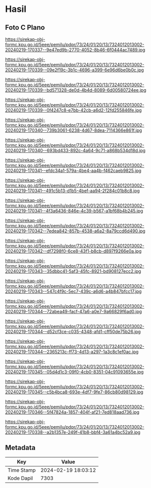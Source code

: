 # Hasil

## Foto C Plano

https://sirekap-obj-formc.kpu.go.id/5eee/pemilu/pdpr/73/24/01/20/13/7324012013002-20240219-170337--9e47ed9b-2770-4052-8b46-6f0444ac7489.jpg

https://sirekap-obj-formc.kpu.go.id/5eee/pemilu/pdpr/73/24/01/20/13/7324012013002-20240219-170339--09e2f19c-3b1c-4696-a399-6e96d6be0b0c.jpg

https://sirekap-obj-formc.kpu.go.id/5eee/pemilu/pdpr/73/24/01/20/13/7324012013002-20240219-170339--bd571328-de0d-4b4d-8089-6d00580724ee.jpg

https://sirekap-obj-formc.kpu.go.id/5eee/pemilu/pdpr/73/24/01/20/13/7324012013002-20240219-170339--0f4247c8-e7bb-42cb-a6d2-12fd255846fe.jpg

https://sirekap-obj-formc.kpu.go.id/5eee/pemilu/pdpr/73/24/01/20/13/7324012013002-20240219-170340--739b3061-6238-4d67-8dea-7114366e861f.jpg

https://sirekap-obj-formc.kpu.go.id/5eee/pemilu/pdpr/73/24/01/20/13/7324012013002-20240219-170340--693bd433-892c-4a64-9c71-a868b534d18d.jpg

https://sirekap-obj-formc.kpu.go.id/5eee/pemilu/pdpr/73/24/01/20/13/7324012013002-20240219-170341--efdc34a1-579a-4be4-aa4b-f462caeb9825.jpg

https://sirekap-obj-formc.kpu.go.id/5eee/pemilu/pdpr/73/24/01/20/13/7324012013002-20240219-170341--491c5b13-d1b5-4bef-aa94-2f284c01b8c8.jpg

https://sirekap-obj-formc.kpu.go.id/5eee/pemilu/pdpr/73/24/01/20/13/7324012013002-20240219-170341--4f3a6436-846e-4c39-b567-a1bf68b4b245.jpg

https://sirekap-obj-formc.kpu.go.id/5eee/pemilu/pdpr/73/24/01/20/13/7324012013002-20240219-170342--7edea842-857b-4538-a6a2-8a79ccd6d490.jpg

https://sirekap-obj-formc.kpu.go.id/5eee/pemilu/pdpr/73/24/01/20/13/7324012013002-20240219-170342--df7298f0-6ce8-43f1-b8cb-d897f9266e0a.jpg

https://sirekap-obj-formc.kpu.go.id/5eee/pemilu/pdpr/73/24/01/20/13/7324012013002-20240219-170343--35dbbc41-5af3-45fc-8921-bd908127ecc2.jpg

https://sirekap-obj-formc.kpu.go.id/5eee/pemilu/pdpr/73/24/01/20/13/7324012013002-20240219-170343--547c4f9c-5ec7-439c-a6d6-a4b847bfcc17.jpg

https://sirekap-obj-formc.kpu.go.id/5eee/pemilu/pdpr/73/24/01/20/13/7324012013002-20240219-170344--72abea49-facf-47a6-a0e7-9a66829f6ad0.jpg

https://sirekap-obj-formc.kpu.go.id/5eee/pemilu/pdpr/73/24/01/20/13/7324012013002-20240219-170344--d52cf3ce-c035-4348-afd1-cff50de75b26.jpg

https://sirekap-obj-formc.kpu.go.id/5eee/pemilu/pdpr/73/24/01/20/13/7324012013002-20240219-170344--2365213c-ff73-4d13-a297-1a3c8c1ef0ac.jpg

https://sirekap-obj-formc.kpu.go.id/5eee/pemilu/pdpr/73/24/01/20/13/7324012013002-20240219-170345--05d4d1c3-09f0-4cb0-8351-04c91093655e.jpg

https://sirekap-obj-formc.kpu.go.id/5eee/pemilu/pdpr/73/24/01/20/13/7324012013002-20240219-170345--c5b4bca8-693e-4df7-9fe7-86cb80d98129.jpg

https://sirekap-obj-formc.kpu.go.id/5eee/pemilu/pdpr/73/24/01/20/13/7324012013002-20240219-170346--5f47824a-1857-404f-af21-7ed818aad736.jpg

https://sirekap-obj-formc.kpu.go.id/5eee/pemilu/pdpr/73/24/01/20/13/7324012013002-20240219-170338--a2b1357e-249f-41b8-bbf4-3a61a4bc52a9.jpg


## Metadata

| Key        | Value               |
| ---------- | ------------------- |
| Time Stamp | 2024-02-19 18:03:12 |
| Kode Dapil | 7303                |



